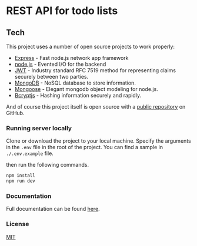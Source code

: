 # REST API for todo lists

## Tech

This project uses a number of open source projects to work properly:

- [Express] - Fast node.js network app framework
- [node.js] - Evented I/O for the backend
- [JWT] - Industry standard RFC 7519 method for representing claims securely between two parties.
- [MongoDB] - NoSQL database to store information.
- [Mongoose] - Elegant mongodb object modeling for node.js.
- [Bcryptjs] - Hashing information securely and rapidly.

And of course this project itself is open source with a [public repository][repo] on GitHub.

### Running server locally

Clone or download the project to your local machine. Specify the arguments in the `.env` file in the root of the project. You can find a sample in `./.env.example` file.

then run the following commands.

```bash
npm install
npm run dev
```

### Documentation

Full documentation can be found [here][docs].

### License

[MIT](https://choosealicense.com/licenses/mit/)

[docs]: ./DOCUMENTATION.md
[repo]: https://github.com/berkegokmen1/myMovies
[node.js]: http://nodejs.org
[express]: http://expressjs.com
[jwt]: https://jwt.io
[mongodb]: https://www.mongodb.com
[mongoose]: https://mongoosejs.com
[bcryptjs]: https://www.npmjs.com/package/bcryptjs
